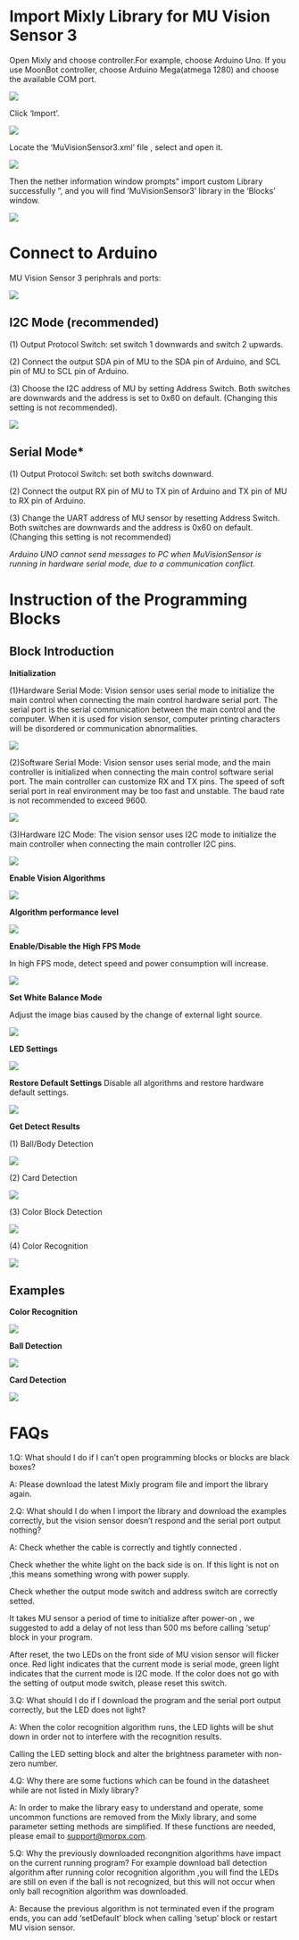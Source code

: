 # Import Mixly Library for MU Vision Sensor 3

Open Mixly and choose controller.For example, choose Arduino Uno. 
If you use MoonBot controller, choose Arduino Mega(atmega 1280) and choose the available COM port.

![](./images/MUVS3_Mixly_hardware.png)

Click ‘Import’.

![](./images/MUVS3_Mixly_import.png)

Locate the ‘MuVisionSensor3.xml’ file , select and open it.

![](./images/MUVS3_Mixly_file.png)

Then the nether information window prompts” import custom Library successfully ”, and you will find ‘MuVisionSensor3’ library in the ‘Blocks’ window.

![](./images/MUVS3_Mixly_imported.png)

# Connect to Arduino

MU Vision Sensor 3 periphrals and ports:

![](./images/MUVS3_pinout.png)

## I2C Mode (recommended)

(1) Output Protocol Switch: set switch 1 downwards and switch 2 upwards.

(2) Connect the output SDA pin of MU to the SDA pin of Arduino, and SCL pin of MU to SCL pin of Arduino.

(3) Choose the I2C address of MU by setting Address Switch. Both switches are downwards and the address is set to 0x60 on default.
 (Changing this setting is not recommended).

![](./images/MUVS3_Arduino_connect.png)

## Serial Mode*

(1) Output Protocol Switch: set both switchs downward.

(2) Connect the output RX pin of MU to TX pin of Arduino and TX pin of MU to RX pin of Arduino.

(3) Change the UART address of MU sensor by resetting Address Switch. Both switches are downwards and the address is 0x60 on default.
 (Changing this setting is not recommended)

*Arduino UNO cannot send messages to PC when MuVisionSensor is running in hardware serial mode, due to a communication conflict.*

# Instruction of the Programming Blocks

## Block Introduction

**Initialization**

(1)Hardware Serial Mode: Vision sensor uses serial mode to initialize the main control when connecting the main control hardware serial port. 
The serial port is the serial communication between the main control and the computer. 
When it is used for vision sensor, computer printing characters will be disordered or communication abnormalities.

![](./images/Mixly_block_serial_init.png)

(2)Software Serial Mode: Vision sensor uses serial mode, and the main controller is initialized when connecting the main control software serial port. 
The main controller can customize RX and TX pins. 
The speed of soft serial port in real environment may be too fast and unstable. The baud rate is not recommended to exceed 9600.

![](./images/Mixly_block_softserial_init.png)

(3)Hardware I2C Mode: The vision sensor uses I2C mode to initialize the main controller when connecting the main controller I2C pins.

![](./images/Mixly_block_i2c_init.png)

**Enable Vision Algorithms**

![](./images/Mixly_block_enable_algorithm.png)

**Algorithm performance level**

![](./images/Mixly_block_algorithm_performance.png)

**Enable/Disable the High FPS Mode**

In high FPS mode, detect speed and power consumption will increase.

![](./images/Mixly_block_highFPS.png)

**Set White Balance Mode**

Adjust the image bias caused by the change of external light source.

![](./images/Mixly_block_setWB.png)

**LED Settings**

![](./images/Mixly_block_setLED.png)

**Restore Default Settings**
Disable all algorithms and restore hardware default settings.

![](./images/Mixly_block_setdefault.png)

**Get Detect Results**

(1) Ball/Body Detection

![](./images/Mixly_block_ball_detect.png)

(2) Card Detection

![](./images/Mixly_block_card_detect.png)

(3) Color Block Detection

![](./images/Mixly_block_color_recognition.png)

(4) Color Recognition

![](./images/Mixly_block_color_block.png)

## Examples

**Color Recognition**

![](./images/Mixly_example_color_recognition.png)

**Ball Detection**

![](./images/Mixly_example_ball_detect.png)

**Card Detection**

![](./images/Mixly_example_card_detect.png)

# FAQs

1.Q: What should I do if I can’t open programming blocks or blocks are black boxes?

A: Please download the latest Mixly program file and import the library again.

2.Q: What should I do when I import the library and download the examples correctly, but the vision sensor doesn’t respond and the serial port output nothing?

A: Check whether the cable is correctly and tightly connected .

Check whether the white light on the back side is on. If this light is not on ,this means something wrong with power supply.

Check whether the output mode switch and address switch are correctly setted.

It takes MU sensor a period of time to initialize after power-on , we suggested to add a delay of not less than 500 ms before calling ‘setup’ block in your program.

After reset, the two LEDs on the front side of MU vision sensor will flicker once. Red light indicates that the current mode is serial mode, green light indicates that the current mode is I2C mode. If the color does not go with the setting of output mode switch, please reset this switch.

3.Q: What should I do if I download the program and the serial port output correctly, but the LED does not light?

A: When the color recognition algorithm runs, the LED lights will be shut down in order not to interfere with the recognition results.  

Calling the LED setting block and alter the brightness parameter with non-zero number.

4.Q: Why there are some fuctions which can be found in the datasheet while are not listed in Mixly library?

A: In order to make the library easy to understand and operate, some uncommon functions are removed from the Mixly library, and some parameter setting methods are simplified. If these functions are needed, please email to support@morpx.com.

5.Q: Why the previously downloaded recongnition algorithms have impact on the current running program? For example download ball detection algorithm after running color recognition algorithm ,you will find the LEDs are still on even if the ball is not recognized, but this will not occur when only ball recognition algorithm was downloaded. 

A: Because the previous algorithm is not terminated even if the program ends, you can add ‘setDefault’ block when calling ‘setup’ block or restart MU vision sensor.